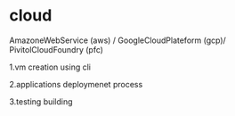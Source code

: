# cloud
AmazoneWebService (aws) / GoogleCloudPlateform (gcp)/ PivitolCloudFoundry (pfc)

1.vm creation using cli 

2.applications deploymenet process 

3.testing building 

